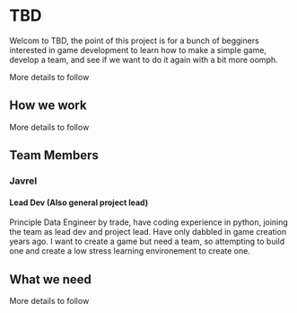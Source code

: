 # TBD

Welcom to TBD, the point of this project is for a bunch of begginers interested in game development to learn how to make a simple game, develop a team, and see if we want to do it again with a bit more oomph.

More details to follow

## How we work

More details to follow

## Team Members

### Javrel
#### Lead Dev (Also general project lead)
Principle Data Engineer by trade, have coding experience in python, joining the team as lead dev and project lead. Have only dabbled in game creation years ago. I want to create a game but need a team, so attempting to build one and create a low stress learning environement to create one.

## What we need

More details to follow
